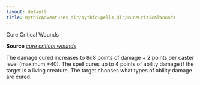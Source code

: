 ```yaml
---
layout: default
title: mythicAdventures_dir/mythicSpells_dir/cureCriticalWounds
---
```

Cure Critical Wounds

**Source** [_cure critical wounds_](../spells_dir/cureCriticalWounds#_cure-critical-wounds)

The damage cured increases to 8d8 points of damage + 2 points per caster level (maximum +40). The spell cures up to 4 points of ability damage if the target is a living creature. The target chooses what types of ability damage are cured.


